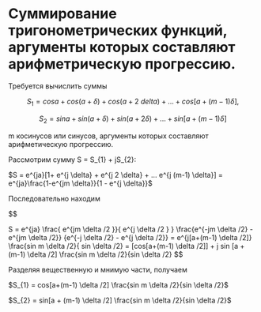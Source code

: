 # Суммирование тригонометрических функций, аргументы которых составляют арифметрическую прогрессию.

Требуется вычислить суммы

$$
    S_{1} = cos a + cos(a + \delta) + cos(a + 2 \ delta) + ... + cos[a + (m-1) \delta],
$$

$$
    S_{2} = sin a + sin(a+ \delta) + sin (a + 2 \delta) + ... + sin[a + (m-1) \delta]
$$

m косинусов или синусов, аргументы которых составляют арифметическую прогрессию.

Рассмотрим сумму S = S_{1} + jS_{2}:

$S = e^{ja}[1+ e^{j \delta} + e^{j 2 \delta} + ... e^{j (m-1) \delta}] = e^{ja}\frac{1-e^{jm \delta}}{1 - e^{j \delta}}$

Последовательно находим

$$

S = e^{ja} \frac{ e^{jm \delta /2 }}{ e^{j \delta /2 } } \frac{e^{-jm \delta /2} - e^{jm \delta /2}} {e^{-j \delta /2} - e^{j \delta /2}} =  e^{j[a+(m-1) \delta /2]} \frac{sin m \delta /2}{ sin \delta /2} = [cos[a+(m-1) \delta /2]] + j sin [a + (m-1) \delta /2] \frac{sin m \delta /2}{sin \delta /2}
$$

Разделяя вещественную и мнимую части, получаем

$S_{1} = cos[a+(m-1) \delta /2] \frac{sin m \delta /2}{sin \delta /2}$

$S_{2} = sin[a + (m-1) \delta /2] \frac{sin m \delta /2}{sin \delta /2}$